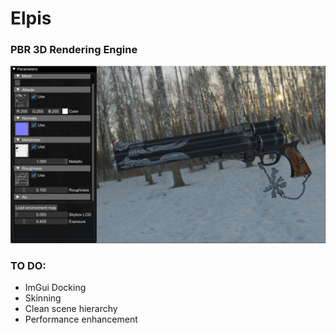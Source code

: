 # Elpis

### PBR 3D Rendering Engine

![alt text](res/Elpis_Capture.png "Elpis Screenshot")

### TO DO:  
- ImGui Docking 
- Skinning  
- Clean scene hierarchy 
- Performance enhancement